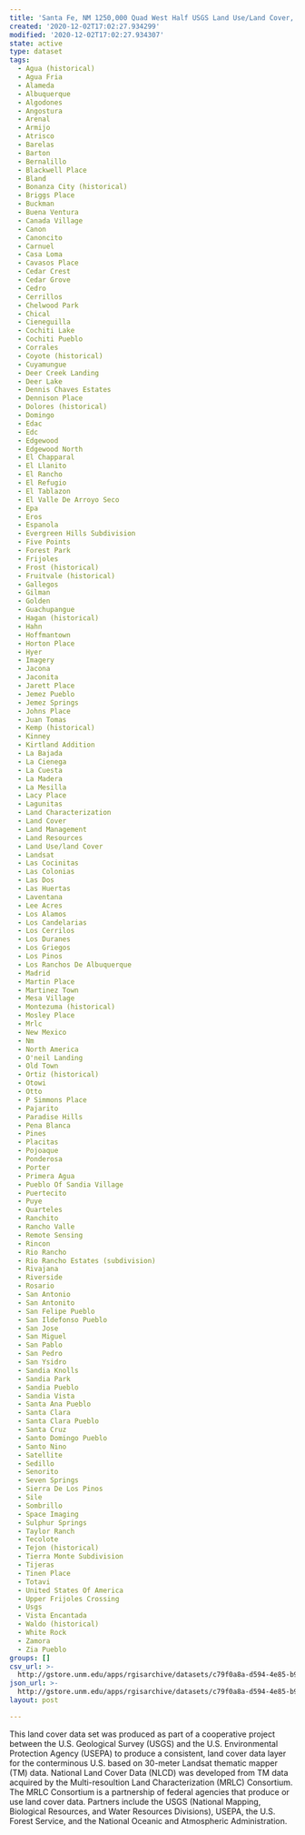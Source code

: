 ```yaml
---
title: 'Santa Fe, NM 1250,000 Quad West Half USGS Land Use/Land Cover, 2000'
created: '2020-12-02T17:02:27.934299'
modified: '2020-12-02T17:02:27.934307'
state: active
type: dataset
tags:
  - Agua (historical)
  - Agua Fria
  - Alameda
  - Albuquerque
  - Algodones
  - Angostura
  - Arenal
  - Armijo
  - Atrisco
  - Barelas
  - Barton
  - Bernalillo
  - Blackwell Place
  - Bland
  - Bonanza City (historical)
  - Briggs Place
  - Buckman
  - Buena Ventura
  - Canada Village
  - Canon
  - Canoncito
  - Carnuel
  - Casa Loma
  - Cavasos Place
  - Cedar Crest
  - Cedar Grove
  - Cedro
  - Cerrillos
  - Chelwood Park
  - Chical
  - Cieneguilla
  - Cochiti Lake
  - Cochiti Pueblo
  - Corrales
  - Coyote (historical)
  - Cuyamungue
  - Deer Creek Landing
  - Deer Lake
  - Dennis Chaves Estates
  - Dennison Place
  - Dolores (historical)
  - Domingo
  - Edac
  - Edc
  - Edgewood
  - Edgewood North
  - El Chapparal
  - El Llanito
  - El Rancho
  - El Refugio
  - El Tablazon
  - El Valle De Arroyo Seco
  - Epa
  - Eros
  - Espanola
  - Evergreen Hills Subdivision
  - Five Points
  - Forest Park
  - Frijoles
  - Frost (historical)
  - Fruitvale (historical)
  - Gallegos
  - Gilman
  - Golden
  - Guachupangue
  - Hagan (historical)
  - Hahn
  - Hoffmantown
  - Horton Place
  - Hyer
  - Imagery
  - Jacona
  - Jaconita
  - Jarett Place
  - Jemez Pueblo
  - Jemez Springs
  - Johns Place
  - Juan Tomas
  - Kemp (historical)
  - Kinney
  - Kirtland Addition
  - La Bajada
  - La Cienega
  - La Cuesta
  - La Madera
  - La Mesilla
  - Lacy Place
  - Lagunitas
  - Land Characterization
  - Land Cover
  - Land Management
  - Land Resources
  - Land Use/land Cover
  - Landsat
  - Las Cocinitas
  - Las Colonias
  - Las Dos
  - Las Huertas
  - Laventana
  - Lee Acres
  - Los Alamos
  - Los Candelarias
  - Los Cerrilos
  - Los Duranes
  - Los Griegos
  - Los Pinos
  - Los Ranchos De Albuquerque
  - Madrid
  - Martin Place
  - Martinez Town
  - Mesa Village
  - Montezuma (historical)
  - Mosley Place
  - Mrlc
  - New Mexico
  - Nm
  - North America
  - O'neil Landing
  - Old Town
  - Ortiz (historical)
  - Otowi
  - Otto
  - P Simmons Place
  - Pajarito
  - Paradise Hills
  - Pena Blanca
  - Pines
  - Placitas
  - Pojoaque
  - Ponderosa
  - Porter
  - Primera Agua
  - Pueblo Of Sandia Village
  - Puertecito
  - Puye
  - Quarteles
  - Ranchito
  - Rancho Valle
  - Remote Sensing
  - Rincon
  - Rio Rancho
  - Rio Rancho Estates (subdivision)
  - Rivajana
  - Riverside
  - Rosario
  - San Antonio
  - San Antonito
  - San Felipe Pueblo
  - San Ildefonso Pueblo
  - San Jose
  - San Miguel
  - San Pablo
  - San Pedro
  - San Ysidro
  - Sandia Knolls
  - Sandia Park
  - Sandia Pueblo
  - Sandia Vista
  - Santa Ana Pueblo
  - Santa Clara
  - Santa Clara Pueblo
  - Santa Cruz
  - Santo Domingo Pueblo
  - Santo Nino
  - Satellite
  - Sedillo
  - Senorito
  - Seven Springs
  - Sierra De Los Pinos
  - Sile
  - Sombrillo
  - Space Imaging
  - Sulphur Springs
  - Taylor Ranch
  - Tecolote
  - Tejon (historical)
  - Tierra Monte Subdivision
  - Tijeras
  - Tinen Place
  - Totavi
  - United States Of America
  - Upper Frijoles Crossing
  - Usgs
  - Vista Encantada
  - Waldo (historical)
  - White Rock
  - Zamora
  - Zia Pueblo
groups: []
csv_url: >-
  http://gstore.unm.edu/apps/rgisarchive/datasets/c79f0a8a-d594-4e85-b998-c67d32afb358/santafe_westshp.derived.csv
json_url: >-
  http://gstore.unm.edu/apps/rgisarchive/datasets/c79f0a8a-d594-4e85-b998-c67d32afb358/santafe_westshp.derived.json
layout: post

---
```

This land cover data set was produced as part of a cooperative project between the U.S. Geological Survey (USGS) and the U.S. Environmental Protection Agency (USEPA) to produce a consistent, land cover data layer for the conterminous U.S. based on 30-meter Landsat thematic mapper (TM) data. National Land Cover Data (NLCD) was developed from TM data acquired by the Multi-resoultion Land Characterization (MRLC) Consortium. The MRLC Consortium is a partnership of federal agencies that produce or use land cover data. Partners include the USGS (National Mapping, Biological Resources, and Water Resources Divisions), USEPA, the U.S. Forest Service, and the National Oceanic and Atmospheric Administration.
